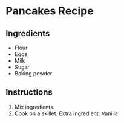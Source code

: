 # Pancakes Recipe

## Ingredients
- Flour
- Eggs
- Milk
- Sugar
- Baking powder

## Instructions
1. Mix ingredients.
2. Cook on a skillet.
Extra ingredient: Vanilla
